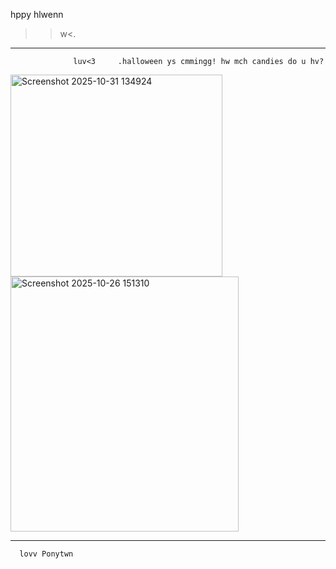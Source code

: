  hppy hlwenn
>>w<.
--------
                  luv<3     .halloween ys cmmingg! hw mch candies do u hv?
<p align="left">  
                  
<img width="339" height="323" alt="Screenshot 2025-10-31 134924" src="https://github.com/user-attachments/assets/2f9ba7c3-5631-453f-9395-13cd37536c6f" />

<img width="365" height="408" alt="Screenshot 2025-10-26 151310" src="https://github.com/user-attachments/assets/1aa514cf-cd81-4a1e-80f6-97e97601add1" />

----------------------
      lovv Ponytwn
